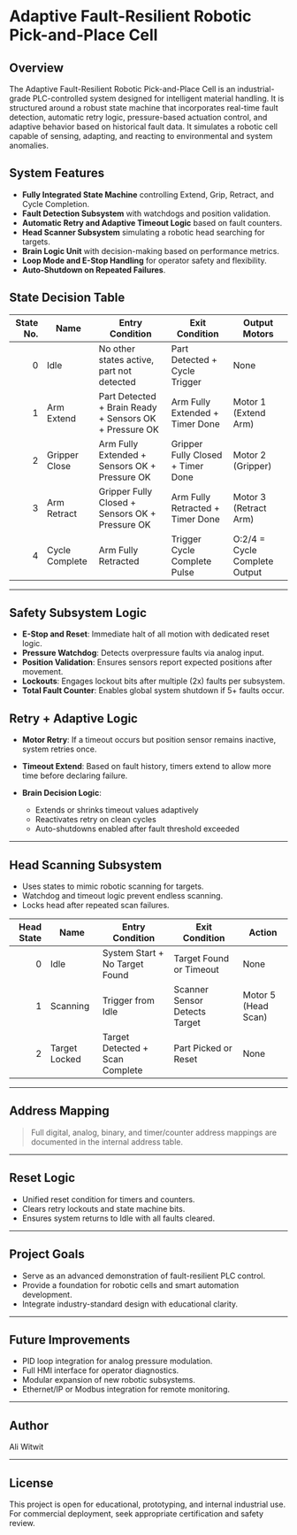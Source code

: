 # Adaptive Fault-Resilient Robotic Pick-and-Place Cell

## Overview

The Adaptive Fault-Resilient Robotic Pick-and-Place Cell is an industrial-grade PLC-controlled system designed for intelligent material handling. It is structured around a robust state machine that incorporates real-time fault detection, automatic retry logic, pressure-based actuation control, and adaptive behavior based on historical fault data. It simulates a robotic cell capable of sensing, adapting, and reacting to environmental and system anomalies.

## System Features

* **Fully Integrated State Machine** controlling Extend, Grip, Retract, and Cycle Completion.
* **Fault Detection Subsystem** with watchdogs and position validation.
* **Automatic Retry and Adaptive Timeout Logic** based on fault counters.
* **Head Scanner Subsystem** simulating a robotic head searching for targets.
* **Brain Logic Unit** with decision-making based on performance metrics.
* **Loop Mode and E-Stop Handling** for operator safety and flexibility.
* **Auto-Shutdown on Repeated Failures**.

## State Decision Table

| State No. | Name           | Entry Condition                                        | Exit Condition                    | Output Motors                 |
| --------: | -------------- | ------------------------------------------------------ | --------------------------------- | ----------------------------- |
|         0 | Idle           | No other states active, part not detected              | Part Detected + Cycle Trigger     | None                          |
|         1 | Arm Extend     | Part Detected + Brain Ready + Sensors OK + Pressure OK | Arm Fully Extended + Timer Done   | Motor 1 (Extend Arm)          |
|         2 | Gripper Close  | Arm Fully Extended + Sensors OK + Pressure OK          | Gripper Fully Closed + Timer Done | Motor 2 (Gripper)             |
|         3 | Arm Retract    | Gripper Fully Closed + Sensors OK + Pressure OK        | Arm Fully Retracted + Timer Done  | Motor 3 (Retract Arm)         |
|         4 | Cycle Complete | Arm Fully Retracted                                    | Trigger Cycle Complete Pulse      | O:2/4 = Cycle Complete Output |

---

## Safety Subsystem Logic

* **E-Stop and Reset**: Immediate halt of all motion with dedicated reset logic.
* **Pressure Watchdog**: Detects overpressure faults via analog input.
* **Position Validation**: Ensures sensors report expected positions after movement.
* **Lockouts**: Engages lockout bits after multiple (2x) faults per subsystem.
* **Total Fault Counter**: Enables global system shutdown if 5+ faults occur.

## Retry + Adaptive Logic

* **Motor Retry**: If a timeout occurs but position sensor remains inactive, system retries once.
* **Timeout Extend**: Based on fault history, timers extend to allow more time before declaring failure.
* **Brain Decision Logic**:

  * Extends or shrinks timeout values adaptively
  * Reactivates retry on clean cycles
  * Auto-shutdowns enabled after fault threshold exceeded

---

## Head Scanning Subsystem

* Uses states to mimic robotic scanning for targets.
* Watchdog and timeout logic prevent endless scanning.
* Locks head after repeated scan failures.

| Head State | Name          | Entry Condition                 | Exit Condition                | Action              |
| ---------: | ------------- | ------------------------------- | ----------------------------- | ------------------- |
|          0 | Idle          | System Start + No Target Found  | Target Found or Timeout       | None                |
|          1 | Scanning      | Trigger from Idle               | Scanner Sensor Detects Target | Motor 5 (Head Scan) |
|          2 | Target Locked | Target Detected + Scan Complete | Part Picked or Reset          | None                |

---

## Address Mapping

> Full digital, analog, binary, and timer/counter address mappings are documented in the internal address table.

---

## Reset Logic

* Unified reset condition for timers and counters.
* Clears retry lockouts and state machine bits.
* Ensures system returns to Idle with all faults cleared.

---

## Project Goals

* Serve as an advanced demonstration of fault-resilient PLC control.
* Provide a foundation for robotic cells and smart automation development.
* Integrate industry-standard design with educational clarity.

---

## Future Improvements

* PID loop integration for analog pressure modulation.
* Full HMI interface for operator diagnostics.
* Modular expansion of new robotic subsystems.
* Ethernet/IP or Modbus integration for remote monitoring.

---

## Author

Ali Witwit

---

## License

This project is open for educational, prototyping, and internal industrial use. For commercial deployment, seek appropriate certification and safety review.

